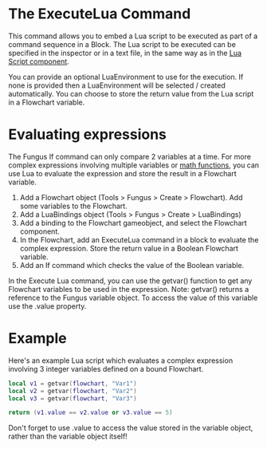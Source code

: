 # The ExecuteLua Command

This command allows you to embed a Lua script to be executed as part of a command sequence in a Block. The Lua script to be executed can be specified in the inspector or in a text file, in the same way as in the [Lua Script component](lua_script.md#lua-script-and-files).

You can provide an optional LuaEnvironment to use for the execution. If none is provided then a LuaEnvironment will be selected / created automatically. You can choose to store the return value from the Lua script in a Flowchart variable.

#  Evaluating expressions

The Fungus If command can only compare 2 variables at a time. For more complex expressions involving multiple variables or [math functions](http://lua-users.org/wiki/MathLibraryTutorial), you can use Lua to evaluate the expression and store the result in a Flowchart variable.

1. Add a Flowchart object (Tools > Fungus > Create > Flowchart). Add some variables to the Flowchart.
2. Add a LuaBindings object (Tools > Fungus > Create > LuaBindings)
3. Add a binding to the Flowchart gameobject, and select the Flowchart component.
4. In the Flowchart, add an ExecuteLua command in a block to evaluate the complex expression. Store the return value in a Boolean Flowchart variable.
5. Add an If command which checks the value of the Boolean variable.

In the Execute Lua command, you can use the getvar() function to get any Flowchart variables to be used in the expression. 
Note: getvar() returns a reference to the Fungus variable object. To access the value of this variable use the .value property.

# Example

Here's an example Lua script which evaluates a complex expression involving 3 integer variables defined on a bound Flowchart.

```lua
local v1 = getvar(flowchart, "Var1")
local v2 = getvar(flowchart, "Var2")
local v3 = getvar(flowchart, "Var3")

return (v1.value == v2.value or v3.value == 5) 
```

Don't forget to use .value to access the value stored in the variable object, rather than the variable object itself!
